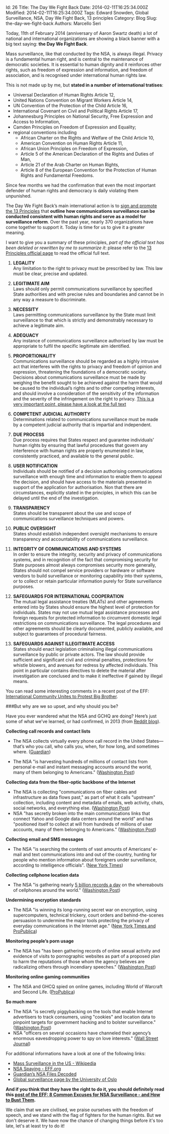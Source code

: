Id: 26
Title: The Day We Fight Back
Date: 2014-02-11T16:25:34.000Z
Modified: 2014-02-11T16:25:34.000Z
Tags: Edward Snowden, Global Surveillance, NSA, Day We Fight Back, 13 principles
Category: Blog
Slug: the-day-we-fight-back
Authors: Marcello Seri

Today, 11th of February 2014 (anniversary of Aaron Swartz death) a lot of national and international organizations are showing a black banner with a big text saying: **the Day We Fight Back**.

Mass surveillance, like that conducted by the NSA, is always illegal. Privacy is a fundamental human right, and is central to the maintenance of democratic societies. It is essential to human dignity and it reinforces other rights, such as freedom of expression and information, and freedom of association, and is recognised under international human rights law. 

This is not made up by me, but **stated in a number of international tratises**:

- Universal Declaration of Human Rights Article 12, 
- United Nations Convention on Migrant Workers Article 14, 
- UN Convention of the Protection of the Child Article 16,
- International Covenant on Civil and Political Rights Article 17,
- Johannesburg Principles on National Security, Free Expression and Access to Information, 
- Camden Principles on Freedom of Expression and Equality;
- regional conventions including 
	- African Charter on the Rights and Welfare of the Child Article 10, 
	- American Convention on Human Rights Article 11, 
	- African Union Principles on Freedom of Expression, 
    - Article 5 of the American Declaration of the Rights and Duties of Man, 
    - Article 21 of the Arab Charter on Human Rights, 
    - Article 8 of the European Convention for the Protection of Human Rights and Fundamental Freedoms.

Since few months we had the confirmation that even the most important defender of human rights and democracy is daily violating them unpunished. 

The Day We Fight Back’s main international action is to [sign and promote the 13 Principles](https://en.necessaryandproportionate.org/text) that **outline how communications surveillance can be conducted consistent with human rights and serve as a model for surveillance reform**. Over the past year, nearly 370 organizations have come together to support it. Today is time for us to give it a greater meaning.

I want to give you a summary of these principles, _part of the official text has been deleted or rewritten by me to summarize it_: please refer to the [13 Principles official page](https://en.necessaryandproportionate.org/text) to read the official full text.

1. **LEGALITY**  
  Any limitation to the right to privacy must be prescribed by law. This law must be clear, precise and updated.

2. **LEGITIMATE AIM**  
  Laws should only permit communications surveillance by specified State authorities and with precise rules and boundaries and cannot be in any way a measure to discriminate.

3. **NECESSITY**  
   Laws permitting communications surveillance by the State must limit surveillance to that which is strictly and demonstrably necessary to achieve a legitimate aim.

4. **ADEQUACY**  
   Any instance of communications surveillance authorised by law must be appropriate to fulfil the specific legitimate aim identified.

5. **PROPORTIONALITY**  
   Communications surveillance should be regarded as a highly intrusive act that interferes with the rights to privacy and freedom of opinion and expression, threatening the foundations of a democratic society. Decisions about communications surveillance must be made by weighing the benefit sought to be achieved against the harm that would be caused to the individual’s rights and to other competing interests, and should involve a consideration of the sensitivity of the information and the severity of the infringement on the right to privacy.
[This is a very important point, please have a look at the full text](https://en.necessaryandproportionate.org/text#principle_5)

6. **COMPETENT JUDICIAL AUTHORITY**   
   Determinations related to communications surveillance must be made by a competent judicial authority that is impartial and independent. 

6. **DUE PROCESS**   
   Due process requires that States respect and guarantee individuals’ human rights by ensuring that lawful procedures that govern any interference with human rights are properly enumerated in law, consistently practiced, and available to the general public. 

7. **USER NOTIFICATION**   
   Individuals should be notified of a decision authorising communications surveillance with enough time and information to enable them to appeal the decision, and should have access to the materials presented in support of the application for authorisation. Non that there are circumstances, explicitly stated in the principles, in which this can be delayed until the end of the investigation.

8. **TRANSPARENCY**   
   States should be transparent about the use and scope of communications surveillance techniques and powers. 

9. **PUBLIC OVERSIGHT**   
   States should establish independent oversight mechanisms to ensure transparency and accountability of communications surveillance.

10. **INTEGRITY OF COMMUNICATIONS AND SYSTEMS**    
    In order to ensure the integrity, security and privacy of communications systems, and in recognition of the fact that compromising security for State purposes almost always compromises security more generally, States should not compel service providers or hardware or software vendors to build surveillance or monitoring capability into their systems, or to collect or retain particular information purely for State surveillance purposes.

11. **SAFEGUARDS FOR INTERNATIONAL COOPERATION**   
    The mutual legal assistance treaties (MLATs) and other agreements entered into by States should ensure the highest level of protection for individuals. States may not use mutual legal assistance processes and foreign requests for protected information to circumvent domestic legal restrictions on communications surveillance. The legal procedures and other agreements should be clearly documented, publicly available, and subject to guarantees of procedural fairness.

12. **SAFEGUARDS AGAINST ILLEGITIMATE ACCESS**    
    States should enact legislation criminalising illegal communications surveillance by public or private actors. The law should provide sufficient and significant civil and criminal penalties, protections for whistle blowers, and avenues for redress by affected individuals. This point in particular contains directives to delete the material after investigation are conclused and to make it ineffective if gained by illegal means.

You can read some interesting comments in a recent post of the EFF: [International Community Unites to Protest Big Brother](https://www.eff.org/deeplinks/2014/02/international-community-unites-protest-big-brother).

###But why are we so upset, and why should you be? 

Have you ever wandered what the NSA and GCHQ are doing? Here’s just some of what we’ve learned, or had confirmed, in 2013 (from [Reddit blog](http://blog.reddit.com/2014/02/the-day-we-fight-back-against-mass.html)).

**Collecting call records and contact lists**

-   The NSA collects virtually every phone call record in the United
    States—that’s who you call, who calls you, when, for how long, and
    sometimes where.
    ([Guardian](http://www.theguardian.com/world/2013/jun/06/nsa-phone-records-verizon-court-order))

-   The NSA "is harvesting hundreds of millions of contact lists from
    personal e-mail and instant messaging accounts around the world,
    many of them belonging to Americans." ([Washington
    Post](http://www.washingtonpost.com/world/national-security/nsa-collects-millions-of-e-mail-address-books-globally/2013/10/14/8e58b5be-34f9-11e3-80c6-7e6dd8d22d8f_story.html))

**Collecting data from the fiber-optic backbone of the Internet**

-   The NSA is collecting "communications on fiber cables and
    infrastructure as data flows past," as part of what it calls
    "upstream" collection, including content and metadata of emails, web
    activity, chats, social networks, and everything else. ([Washington
    Post](http://www.washingtonpost.com/wp-srv/special/politics/prism-collection-documents/))
-   NSA "has secretly broken into the main communications links that
    connect Yahoo and Google data centers around the world" and has
    "positioned itself to collect at will from hundreds of millions of
    user accounts, many of them belonging to Americans." ([Washington
    Post](http://www.washingtonpost.com/world/national-security/nsa-infiltrates-links-to-yahoo-google-data-centers-worldwide-snowden-documents-say/2013/10/30/e51d661e-4166-11e3-8b74-d89d714ca4dd_story.html))

**Collecting email and SMS messages**

-   The NSA "is searching the contents of vast amounts of Americans’
    e-mail and text communications into and out of the country, hunting
    for people who mention information about foreigners under
    surveillance, according to intelligence officials". ([New York
    Times](http://www.nytimes.com/2013/08/08/us/broader-sifting-of-data-abroad-is-seen-by-nsa.html?_r=0))

**Collecting cellphone location data**

-   The NSA "is gathering nearly [5 billion records a
    day](http://apps.washingtonpost.com/g/page/world/what-is-fascia/637/)
    on the whereabouts of cellphones around the world." ([Washington
    Post](http://www.washingtonpost.com/world/national-security/nsa-tracking-cellphone-locations-worldwide-snowden-documents-show/2013/12/04/5492873a-5cf2-11e3-bc56-c6ca94801fac_story.html))

**Undermining encryption standards**

-   The NSA "is winning its long-running secret war on encryption, using
    supercomputers, technical trickery, court orders and
    behind-the-scenes persuasion to undermine the major tools protecting
    the privacy of everyday communications in the Internet age." ([New
    York Times and
    ProPublica](http://www.nytimes.com/2013/09/06/us/nsa-foils-much-internet-encryption.html))

**Monitoring people’s porn usage**

-   The NSA has "has been gathering records of online sexual activity
    and evidence of visits to pornographic websites as part of a
    proposed plan to harm the reputations of those whom the agency
    believes are radicalizing others through incendiary speeches."
    ([Washington
    Post](http://www.huffingtonpost.com/2013/11/26/nsa-porn-muslims_n_4346128.html))

**Monitoring online gaming communities**

-   The NSA and GHCQ spied on online games, including World of Warcraft
    and Second Life.
    ([ProPublica](https://www.propublica.org/article/world-of-spycraft-intelligence-agencies-spied-in-online-games))

**So much more**

-   The NSA "is secretly piggybacking on the tools that enable Internet
    advertisers to track consumers, using "cookies" and location data to
    pinpoint targets for government hacking and to bolster
    surveillance." ([Washington
    Post](http://www.washingtonpost.com/blogs/the-switch/wp/2013/12/10/nsa-uses-google-cookies-to-pinpoint-targets-for-hacking/))
-   NSA "officers on several occasions have channeled their agency’s
    enormous eavesdropping power to spy on love interests." ([Wall
    Street
    Journal](http://blogs.wsj.com/washwire/2013/08/23/nsa-officers-sometimes-spy-on-love-interests/))

For additional informations have a look at one of the following links:
  
- [Mass Surveillance in the US - 
Wikipedia](https://en.wikipedia.org/wiki/Mass_surveillance_in_the_United_States)
- [NSA Spaying - EFF.org](https://eff.org/nsa-spying)
- [Guardian’s NSA Files
Decoded](http://www.theguardian.com/world/interactive/2013/nov/01/snowden-nsa-files-surveillance-revelations-decoded)
- [Global surveillance page by the University of Oslo](http://www.ub.uio.no/fag/informatikk-matematikk/informatikk/faglig/bibliografier/no21984.html)

**And if you think that they have the right to do it, you should definitely read this [post of the EFF: 8 Common Excuses for NSA Surveillance - and How to Bust Them](https://www.eff.org/deeplinks/2013/11/busting-eight-common-excuses-nsa-surveillance).**

We claim that we are civilised, we praise ourselves with the freedom of speech, and we stand with the flag of fighters for the human rights. But we don't deserve it. We have now the chance of changing things before it's too late, let's at least try to do it!